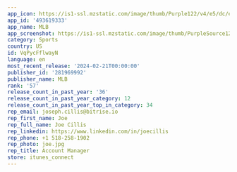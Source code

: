 ```yaml
---
app_icon: https://is1-ssl.mzstatic.com/image/thumb/Purple122/v4/e5/dc/e9/e5dce914-05bb-feba-c8e3-f11185be14d2/AppIcon-0-0-1x_U007emarketing-0-7-0-sRGB-85-220.png/1024x1024bb.png
app_id: '493619333'
app_name: MLB
app_screenshot: https://is1-ssl.mzstatic.com/image/thumb/PurpleSource126/v4/e9/7c/9d/e97c9d79-552e-d3df-38c1-37decafe4f48/25fedf43-c53e-4952-9b40-5c72aaf67996_1_-_Live.png/1242x2688bb.png
category: Sports
country: US
id: VqPycFflwayN
language: en
most_recent_release: '2024-02-21T00:00:00'
publisher_id: '281969992'
publisher_name: MLB
rank: '57'
release_count_in_past_year: '36'
release_count_in_past_year_category: 12
release_count_in_past_year_top_in_category: 34
rep_email: joseph.cillis@bitrise.io
rep_first_name: Joe
rep_full_name: Joe Cillis
rep_linkedin: https://www.linkedin.com/in/joecillis
rep_phone: +1 518-258-1902
rep_photo: joe.jpg
rep_title: Account Manager
store: itunes_connect
---
```

